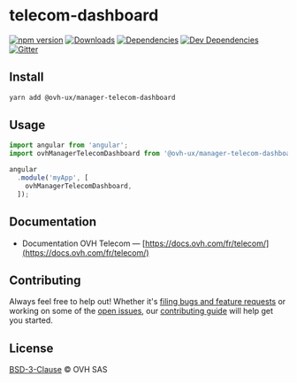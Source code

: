 # telecom-dashboard

[![npm version](https://badgen.net/npm/v/@ovh-ux/manager-telecom-dashboard)](https://www.npmjs.com/package/@ovh-ux/manager-telecom-dashboard) [![Downloads](https://badgen.net/npm/dt/@ovh-ux/manager-telecom-dashboard)](https://npmjs.com/package/@ovh-ux/manager-telecom-dashboard) [![Dependencies](https://badgen.net/david/dep/ovh-ux/manager/packages/manager/modules/telecom-dashboard)](https://npmjs.com/package/@ovh-ux/manager-telecom-dashboard?activeTab=dependencies) [![Dev Dependencies](https://badgen.net/david/dev/ovh-ux/manager/packages/manager/modules/telecom-dashboard)](https://npmjs.com/package/@ovh-ux/manager-telecom-dashboard?activeTab=dependencies) [![Gitter](https://badgen.net/badge/gitter/ovh-ux/blue?icon=gitter)](https://gitter.im/ovh/ux)

## Install

```sh
yarn add @ovh-ux/manager-telecom-dashboard
```

## Usage

```js
import angular from 'angular';
import ovhManagerTelecomDashboard from '@ovh-ux/manager-telecom-dashboard';

angular
  .module('myApp', [
    ovhManagerTelecomDashboard,
  ]);
```

## Documentation

* Documentation OVH Telecom — [https://docs.ovh.com/fr/telecom/](https://docs.ovh.com/fr/telecom/)

## Contributing

Always feel free to help out! Whether it's [filing bugs and feature requests](https://github.com/ovh-ux/manager/issues/new) or working on some of the [open issues](https://github.com/ovh-ux/manager/issues), our [contributing guide](CONTRIBUTING.md) will help get you started.

## License

[BSD-3-Clause](LICENSE) © OVH SAS
